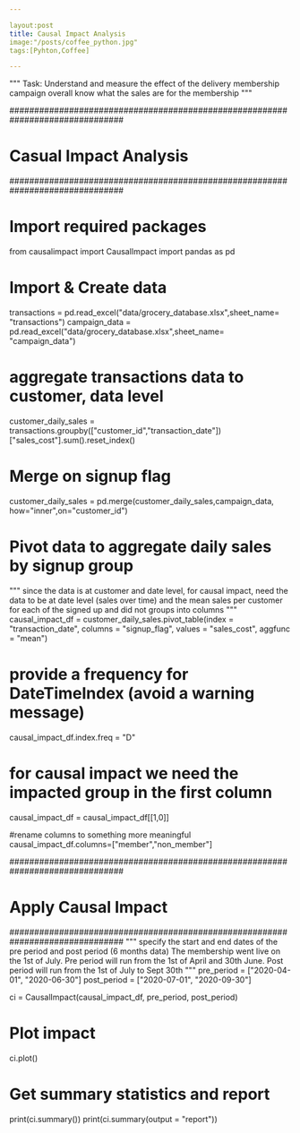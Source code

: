 ```yaml
---

layout:post
title: Causal Impact Analysis
image:"/posts/coffee_python.jpg"
tags:[Pyhton,Coffee]

---
```



""" 
Task: Understand and measure the effect of the delivery membership campaign
overall know what the sales are for the membership
"""

###############################################################################
# Casual Impact Analysis
###############################################################################

# Import required packages
from causalimpact import CausalImpact
import pandas as pd


# Import & Create data
transactions = pd.read_excel("data/grocery_database.xlsx",sheet_name= "transactions")
campaign_data = pd.read_excel("data/grocery_database.xlsx",sheet_name= "campaign_data")

# aggregate transactions data to customer, data level
customer_daily_sales = transactions.groupby(["customer_id","transaction_date"])["sales_cost"].sum().reset_index()

# Merge on signup flag
customer_daily_sales = pd.merge(customer_daily_sales,campaign_data, how="inner",on="customer_id")


# Pivot data to aggregate daily sales by signup group
"""
since the data is at customer and date level, for causal impact, need the data to be at 
date level (sales over time) and the mean sales per customer for each of the signed up and
did not groups into columns
"""
causal_impact_df = customer_daily_sales.pivot_table(index = "transaction_date",
                                                    columns = "signup_flag",
                                                    values = "sales_cost",
                                                    aggfunc = "mean")

# provide a frequency for DateTimeIndex (avoid a warning message)
causal_impact_df.index.freq = "D"

# for causal impact we need the impacted group in the first column
causal_impact_df = causal_impact_df[[1,0]]

#rename columns to something more meaningful
causal_impact_df.columns=["member","non_member"]

###############################################################################
# Apply Causal Impact
###############################################################################
"""
specify the start and end dates of the pre period and post period (6 months data) The membership 
went live on the 1st of July. Pre period will run from the 1st of April and 30th June.
Post period will run from the 1st of July to Sept 30th
"""
pre_period = ["2020-04-01", "2020-06-30"]
post_period = ["2020-07-01", "2020-09-30"]

ci = CausalImpact(causal_impact_df, pre_period, post_period)

# Plot impact
ci.plot()

# Get summary statistics and report
print(ci.summary())
print(ci.summary(output = "report"))
